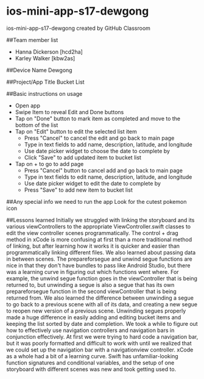 # ios-mini-app-s17-dewgong
ios-mini-app-s17-dewgong created by GitHub Classroom


##Team member list
- Hanna Dickerson [hcd2ha]
- Karley Walker [kbw2as]

##Device Name
Dewgong

##Project/App Title
Bucket List

##Basic instructions on usage
* Open app
* Swipe Item to reveal Edit and Done buttons
* Tap on "Done" button to mark item as completed and move to the bottom of the list
* Tap on "Edit" button to edit the selected list item
  * Press "Cancel" to cancel the edit and go back to main page
  * Type in text fields to add name, description, latitude, and longitude
  * Use date picker widget to choose the date to complete by
  * Click "Save" to add updated item to bucket list
* Tap on  + to go to add page
  * Press "Cancel" button to cancel add and go back to main page
  * Type in text fields to edit name, description, latitude, and longitude
  * Use date picker widget to edit the date to complete by
  * Press "Save" to add new item to bucket list


##Any special info we need to run the app
Look for the cutest pokemon icon

##Lessons learned
Initially we struggled with linking the storyboard and its various viewControllers to the appropriate ViewController.swift classes to edit the view controller scenes programmatically. The control + drag method in xCode is more confusing at first than a more traditional method of linking, but after learning how it works it is quicker and easier than programmatically linking different files. We also learned about passing data in between scenes. The prepareforsegue and unwind segue functions are nice in that they don't have bundles to pass like Android Studio, but there was a learning curve in figuring out which functions went where. For example, the unwind segue function goes in the viewController that is being returned to, but unwinding a segue is also a segue that has its own prepareforsegue function in the second viewController that is being returned from. We also learned the difference between unwinding a segue to go back to a previous scene with all of its data, and creating a new segue to reopen new version of a previous scene. Unwinding segues properly made a huge difference in easily adding and editing bucket items and keeping the list sorted by date and completion. We took a while to figure out how to effectively use navigation controllers and navigation bars in conjunction effectively. At first we were trying to hard code a navigation bar, but it was poorly formatted and difficult to work with until we realized that we could set up the navigation bar with a navigationview controller. xCode as a whole had a bit of a learning curve. Swift has unfamiliar-looking function signatures and conditional variables, and the setup of one storyboard with different scenes was new and took getting used to.

